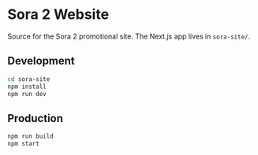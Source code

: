 # Sora 2 Website

Source for the Sora 2 promotional site. The Next.js app lives in `sora-site/`.

## Development

```bash
cd sora-site
npm install
npm run dev
```

## Production

```bash
npm run build
npm start
```
